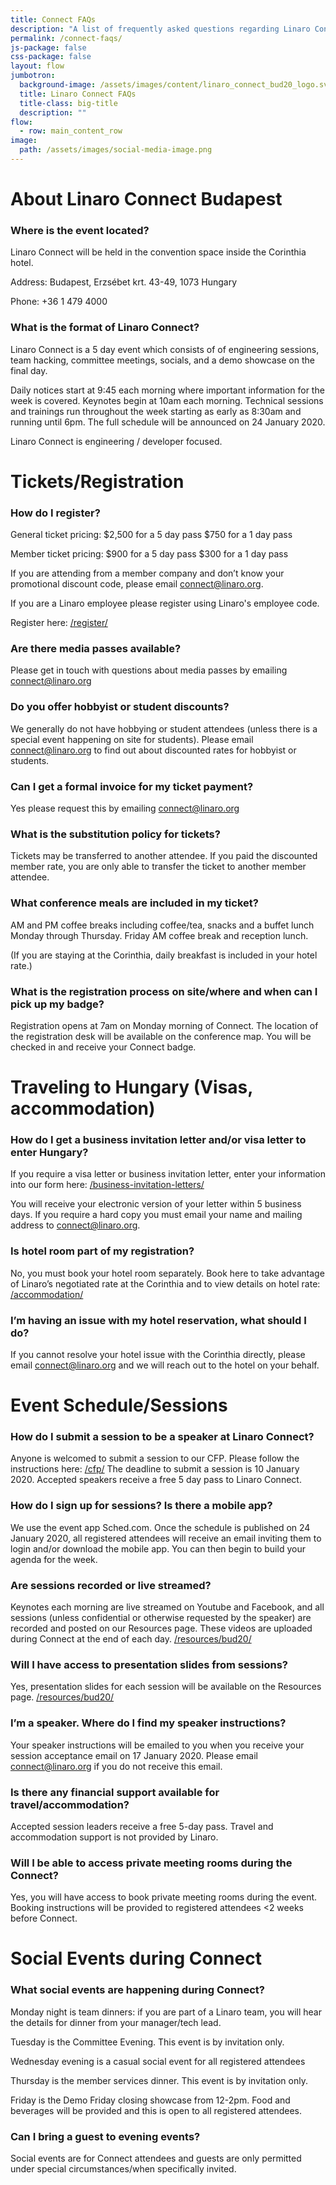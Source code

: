 ```yaml
---
title: Connect FAQs
description: "A list of frequently asked questions regarding Linaro Connect "
permalink: /connect-faqs/
js-package: false
css-package: false
layout: flow
jumbotron:
  background-image: /assets/images/content/linaro_connect_bud20_logo.svg
  title: Linaro Connect FAQs
  title-class: big-title
  description: ""
flow:
  - row: main_content_row
image:
  path: /assets/images/social-media-image.png
---
```


# About Linaro Connect Budapest

### Where is the event located?

Linaro Connect will be held in the convention space inside the Corinthia hotel.

Address: Budapest, Erzsébet krt. 43-49, 1073 Hungary

Phone: +36 1 479 4000

### **What is the format of Linaro Connect?**

Linaro Connect is a 5 day event which consists of of engineering sessions, team hacking, committee meetings, socials, and a demo showcase on the final day.

Daily notices start at 9:45 each morning where important information for the week is covered. Keynotes begin at 10am each morning. Technical sessions and trainings run throughout the week starting as early as 8:30am and running until 6pm. The full schedule will be announced on 24 January 2020.

Linaro Connect is engineering / developer focused.

# Tickets/Registration

### **How do I register?**

General ticket pricing: $2,500 for a 5 day pass $750 for a 1 day pass

Member ticket pricing: $900 for a 5 day pass $300 for a 1 day pass

If you are attending from a member company and don’t know your promotional discount code, please email connect@linaro.org.

If you are a Linaro employee please register using Linaro's employee code.

Register here: [/register/](/register/)

### **Are there media passes available?**

Please get in touch with questions about media passes by emailing connect@linaro.org

### **Do you offer hobbyist or student discounts?**

We generally do not have hobbying or student attendees (unless there is a special event happening on site for students). Please email connect@linaro.org to find out about discounted rates for hobbyist or students.

### **Can I get a formal invoice for my ticket payment?**

Yes please request this by emailing connect@linaro.org

### **What is the substitution policy for tickets?**

Tickets may be transferred to another attendee. If you paid the discounted member rate, you are only able to transfer the ticket to another member attendee.

### **What conference meals are included in my ticket?**

AM and PM coffee breaks including coffee/tea, snacks and a buffet lunch Monday through Thursday. Friday AM coffee break and reception lunch.

(If you are staying at the Corinthia, daily breakfast is included in your hotel rate.)

### **What is the registration process on site/where and when can I pick up my badge?**

Registration opens at 7am on Monday morning of Connect. The location of the registration desk will be available on the conference map. You will be checked in and receive your Connect badge.

# Traveling to Hungary (Visas, accommodation)

### **How do I get a business invitation letter and/or visa letter to enter Hungary?**

If you require a visa letter or business invitation letter, enter your information into our form here: [/business-invitation-letters/](/business-invitation-letters/)

You will receive your electronic version of your letter within 5 business days. If you require a hard copy you must email your name and mailing address to connect@linaro.org.

### **Is hotel room part of my registration?**

No, you must book your hotel room separately. Book here to take advantage of Linaro’s negotiated rate at the Corinthia and to view details on hotel rate: [/accommodation/](/accommodation/)

### **I’m having an issue with my hotel reservation, what should I do?**

If you cannot resolve your hotel issue with the Corinthia directly, please email connect@linaro.org and we will reach out to the hotel on your behalf.

# Event Schedule/Sessions

### How do I submit a session to be a speaker at Linaro Connect?

Anyone is welcomed to submit a session to our CFP. Please follow the instructions here: [/cfp/](/cfp/) The deadline to submit a session is 10 January 2020. Accepted speakers receive a free 5 day pass to Linaro Connect.

### **How do I sign up for sessions? Is there a mobile app?**

We use the event app Sched.com. Once the schedule is published on 24 January 2020, all registered attendees will receive an email inviting them to login and/or download the mobile app. You can then begin to build your agenda for the week.

### **Are sessions recorded or live streamed?**

Keynotes each morning are live streamed on Youtube and Facebook, and all sessions (unless confidential or otherwise requested by the speaker) are recorded and posted on our Resources page. These videos are uploaded during Connect at the end of each day. [/resources/bud20/](/resources/bud20/)

### **Will I have access to presentation slides from sessions?**

Yes, presentation slides for each session will be available on the Resources page. [/resources/bud20/](/resources/bud20/)

### **I’m a speaker. Where do I find my speaker instructions?**

Your speaker instructions will be emailed to you when you receive your session acceptance email on 17 January 2020. Please email connect@linaro.org if you do not receive this email.

### **Is there any financial support available for travel/accommodation?**

Accepted session leaders receive a free 5-day pass. Travel and accommodation support is not provided by Linaro.

### **Will I be able to access private meeting rooms during the Connect?**

Yes, you will have access to book private meeting rooms during the event. Booking instructions will be provided to registered attendees <2 weeks before Connect.

# Social Events during Connect

### **What social events are happening during Connect?**

Monday night is team dinners: if you are part of a Linaro team, you will hear the details for dinner from your manager/tech lead.

Tuesday is the Committee Evening. This event is by invitation only.

Wednesday evening is a casual social event for all registered attendees

Thursday is the member services dinner. This event is by invitation only.

Friday is the Demo Friday closing showcase from 12-2pm. Food and beverages will be provided and this is open to all registered attendees.

### **Can I bring a guest to evening events?**

Social events are for Connect attendees and guests are only permitted under special circumstances/when specifically invited.
